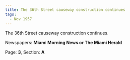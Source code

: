 ```yaml
---  
title: The 36th Street causeway construction continues  
tags:  
  - Nov 1957  
---  
```

  
The 36th Street causeway construction continues.  
  
Newspapers: **Miami Morning News or The Miami Herald**  
  
Page: **3**, Section: **A** 
